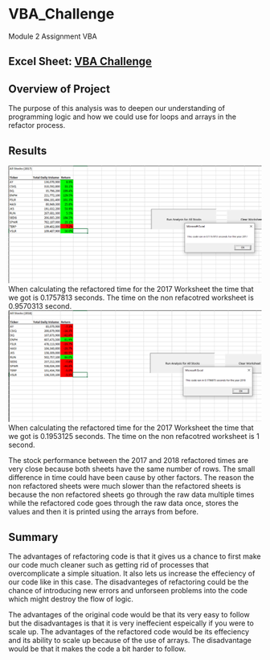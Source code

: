 # VBA_Challenge
Module 2 Assignment VBA
## Excel Sheet: [VBA Challenge](VBA_Challenge.xlsm)

## Overview of Project
The purpose of this analysis was to deepen our understanding of programming logic and how we could use for loops and arrays in the refactor process.

## Results
![VBA_Challenge_2017 Refactor Time](Resources/VBA_Challenge_2017.PNG)
When calculating the refactored time for the 2017 Worksheet the time that we got is 0.1757813 seconds. The time on the non refacotred worksheet is 0.9570313 second.
![VBA_Challenge_2018 Refactor Time](Resources/VBA_Challenge_2018.PNG)
When calculating the refactored time for the 2017 Worksheet the time that we got is 0.1953125 seconds. The time on the non refacotred worksheet is 1 second.

The stock performance between the 2017 and 2018 refactored times are very close because both sheets have the same number of rows. The small difference in time could have been cause by other factors.
The reason the non refactored sheets were much slower than the refactored sheets is because the non refactored sheets go through the raw data multiple times while the refactored code goes through the raw data once, stores the values and then it is printed using the arrays from before.

## Summary
The advantages of refactoring code is that it gives us a chance to first make our code much cleaner such as getting rid of processes that overcomplicate a simple situation. It also lets us increase the effeciency of our code like in this case. The disadvanteges of refactoring could be the chance of introducing new errors and unforseen problems into the code which might destroy the flow of logic.

The advantages of the original code would be that its very easy to follow but the disadvantages is that it is very ineffecient espeically if you were to scale up. 
The advantages of the refactored code would be its effeciency and its ability to scale up because of the use of arrays. The disadvantage would be that it makes the code a bit harder to follow.

